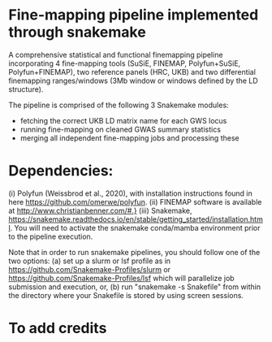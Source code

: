 # Fine-mapping pipeline implemented through snakemake
A comprehensive statistical and functional finemapping pipeline incorporating 4 fine-mapping tools (SuSiE, FINEMAP, Polyfun+SuSiE, Polyfun+FINEMAP), two reference panels (HRC, UKB) and two differential finemapping ranges/windows (3Mb window or windows defined by the LD structure).

The pipeline is comprised of the following 3 Snakemake modules:
- fetching the correct UKB LD matrix name for each GWS locus 
- running fine-mapping on cleaned GWAS summary statistics
- merging all independent fine-mapping jobs and processing these

# Dependencies:
(i) Polyfun (Weissbrod et al., 2020), with installation instructions found in here https://github.com/omerwe/polyfun. 
(ii) FINEMAP software is available at http://www.christianbenner.com/#.}
(iii) Snakemake, https://snakemake.readthedocs.io/en/stable/getting_started/installation.html.
You will need to activate the snakemake conda/mamba environment prior to the pipeline execution.

Note that in order to run snakemake pipelines, you should follow one of the two options: 
(a) set up a slurm or lsf profile as in https://github.com/Snakemake-Profiles/slurm or https://github.com/Snakemake-Profiles/lsf which will parallelize job submission and execution, or, (b) run "snakemake -s Snakefile" from within the directory where your Snakefile is stored by using screen sessions.

# To add credits
